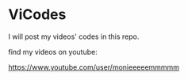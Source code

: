 # ViCodes

I will post my videos' codes in this repo.

find my videos on youtube:

https://www.youtube.com/user/monieeeeemmmmm